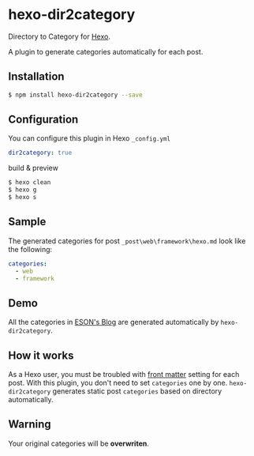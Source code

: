 # hexo-dir2category

Directory to Category for [Hexo](hexo.io).

A plugin to generate categories automatically for each post.

## Installation 


```sh
$ npm install hexo-dir2category --save
```


## Configuration

You can configure this plugin in Hexo `_config.yml`

```yml
dir2category: true
```


build & preview
```sh
$ hexo clean
$ hexo g
$ hexo s 
```


## Sample

The generated categories for post `_post\web\framework\hexo.md` look like the following:

```yml
categories:
  - web
  - framework
```

## Demo

All the categories in [ESON's Blog](https://blog.eson.org/) are generated automatically by `hexo-dir2category`.

## How it works


As a Hexo user, you must be troubled with [front matter](https://hexo.io/zh-cn/docs/front-matter.html) setting for each post.
With this plugin, you don't need to set `categories` one by one.
`hexo-dir2category` generates static post `categories` based on directory automatically.



## Warning

Your original categories will be **overwriten**.
